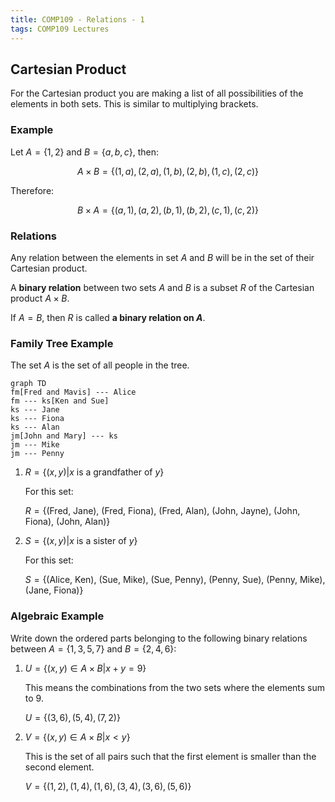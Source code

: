 ```yaml
---
title: COMP109 - Relations - 1
tags: COMP109 Lectures
---
```

## Cartesian Product
For the Cartesian product you are making a list of all possibilities of the elements in both sets. This is similar to multiplying brackets.

### Example
Let $A=\{1,2\}$ and $B=\{a,b,c\}$, then:

$$A\times B = \{(1,a),(2,a),(1,b),(2,b),(1,c),(2,c)\}$$

Therefore:

$$B\times A = \{(a,1),(a,2),(b,1),(b,2),(c,1),(c,2)\}$$

### Relations
Any relation between the elements in set $A$ and $B$ will be in the set of their Cartesian product.

A **binary relation** between two sets $A$ and $B$ is a subset $R$ of the Cartesian product $A\times B$.

If $A=B$, then $R$ is called **a binary relation on $A$**.

### Family Tree Example
The set $A$ is the set of all people in the tree.

```mermaid
graph TD
fm[Fred and Mavis] --- Alice
fm --- ks[Ken and Sue]
ks --- Jane
ks --- Fiona
ks --- Alan
jm[John and Mary] --- ks
jm --- Mike
jm --- Penny
```

1. $R=\{(x,y)\vert x\text{ is a grandfather of } y\}$

	For this set:

	$R=\{\text{(Fred, Jane), (Fred, Fiona), (Fred, Alan), (John, Jayne), (John, Fiona), (John, Alan)}\}$

2. $S=\{(x,y)\vert x\text{ is a sister of } y\}$

	For this set:

	$S=\{\text{(Alice, Ken), (Sue, Mike), (Sue, Penny), (Penny, Sue), (Penny, Mike), (Jane, Fiona)}\}$

### Algebraic Example
Write down the ordered parts belonging to the following binary relations between $A=\{1,3,5,7\}$ and $B=\{2,4,6\}$:

1. $U=\{(x,y)\in A\times B \vert x + y = 9\}$

	This means the combinations from the two sets where the elements sum to 9.

	$U=\{(3,6),(5,4),(7,2)\}$

2. $V=\{(x,y)\in A\times B \vert x < y \}$

	This is the set of all pairs such that the first element is smaller than the second element.

	$V=\{(1,2),(1,4),(1,6),(3,4),(3,6),(5,6)\}$
